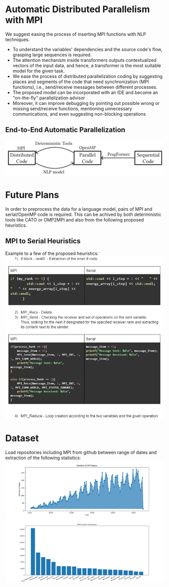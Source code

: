 # Automatic Distributed Parallelism with MPI
We suggest easing the process of inserting MPI functions with NLP techniques.
 * To understand the variables' dependencies and the source code's flow, grasping large sequences is required.
 *  The attention mechanism inside transformers outputs contextualized vectors of the input data, and hence, a transformer is the most suitable model for the given task.
 * We ease the process of distributed parallelization coding by suggesting places and segments of the code that need synchronization (MPI functions), i.e., send/receive messages between different processes.
 * The proposed model can be incorporated with an IDE and become an "on-the-fly" parallelization advisor
 * Moreover, it can improve debugging by pointing out possible wrong or missing send/receive functions, mentioning unnecessary communications, and even suggesting non-blocking operations
          
## End-to-End Automatic Parallelization  ##
![](images/conversion_scheme.PNG)


# Future Plans
In order to preprocess the data for a language model, pairs of MPI and serial/OpenMP code is required. This can be achived by both deterministic tools like CATO or OMP2MPI and also from the following proposed heuristics.

## MPI to Serial Heuristics
Example to a few of the proposed heuristics:
![](images/mpi_to_serial.PNG)

# Dataset
Load repositories including MPI from github between range of dates and extraction of the following statistics:
![](images/repos_per_month.png)
![](images/mpi_functions_dist.png)


